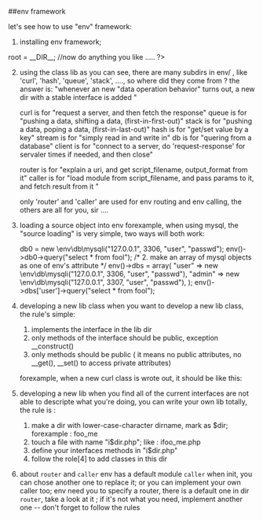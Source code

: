  ##env framework
 
 let's see how to use "env" framework:
 
 1. installing env framework;
 <?php 
     // before any operations on env(), you should include the env.php , and init it's root dir
     require __DIR__ . "/env/env.php";
     env()->root = __DIR__;
     
     //now do anything you like .....

?>

2.  using the class lib
    as you can see, there are many subdirs in env/ , like 'curl', 'hash', 'queue', 'stack', ...., so where did they come from ? 
    the answer is: "whenever an new "data operation behavior" turns out, a new dir with a stable interface is added "

    curl is for   "request a server, and then fetch the response"
    queue is for  "pushing a data, shifting a data, (first-in-first-out)"
    stack is for  "pushing a data, poping a data,  (first-in-last-out)"
    hash is for   "get/set value by a key"
    stream is for "simply read in and write in"
    db is for     "quering from a database"
    client is for "connect to a server, do 'request-response' for servaler times if needed, and then close"
    
    router is for "explain a uri, and get script_filename, output_format from it"
    caller is for "load module from script_filename, and pass params to it, and fetch result from it "
    
    only 'router' and 'caller' are used for env routing and env calling, the others are all for you, sir ....
   
   
3.  loading a source object into env
    forexample, when using mysql, the "source loading" is very simple, two ways will both work:
    
    <?php
      /* 1.  make mysql as one of env's attributes */
      env()->db0 = new \env\db\mysqli("127.0.0.1", 3306, "user", "passwd");
      env()->db0->query("select * from fool");

      /* 2.  make an array of mysql objects as one of env's attribute */
      env()->dbs = array(
        "user" => new \env\db\mysqli("127.0.0.1", 3306, "user", "passwd"),
        "admin" => new \env\db\mysqli("127.0.0.1", 3307, "user", "passwd"),
      );
      env()->dbs['user']->query("select * from fool");
      
      
4.  developing a new lib class
    when you want to develop a new lib class, the rule's simple:
      1. implements the interface in the lib dir
      2. only methods of the interface should be public, exception __construct()
      3. only methods should be public ( it means no public attributes, no __get(), __set() to access private attributes)

    forexample, when a new curl class is wrote out, it should be like this:
    
    <?php
    /* use namespace with path '\env\xxx' , so that env could easily find this class */
    namespace \env\curl;
    
    class example_curl implements \env\curl\icurl {
    
      /* no public attributes */
      private $host;
      private $port;
      
      /* __construct can be public */
      public function __construct($host, $port){
      }
    
      /* implements public interface method */
      public function request($uri, array $params=array()){
      }
    
      /* other method should be private */  
      private function somefunc_ifyouneed(){
      }
    }
    
5.  developing a new lib
    when you find all of the current interfaces are not able to descripte what you're doing, you can write your own lib totally, the rule is :
    1. make a dir with lower-case-character dirname, mark as $dir; forexample : foo_me
    2. touch a file with name "i$dir.php"; like : ifoo_me.php
    3. define your interfaces methods in "i$dir.php"
    4. follow the role[4] to add classes in this dir
    
6.  about `router` and `caller`
    env has a default module `caller` when init, you can chose another one to replace it; or you can implement your own caller too;
    env need you to specify a router, there is a default one in dir `router`, take a look at it ; if it's not what you need, implement another one -- don't forget to follow the rules
    
    
    

